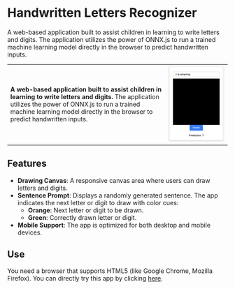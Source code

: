 # Handwritten Letters Recognizer


A web-based application built to assist children in learning to write letters and digits. The application utilizes the power of ONNX.js to run a trained machine learning model directly in the browser to predict handwritten inputs.

| | |
|:--|:--|
| **A web-based application built to assist children in learning to write letters and digits.** The application utilizes the power of ONNX.js to run a trained machine learning model directly in the browser to predict handwritten inputs. | ![App Screenshot](images/webapp.png) |

## Features

- **Drawing Canvas**: A responsive canvas area where users can draw letters and digits.
- **Sentence Prompt**: Displays a randomly generated sentence. The app indicates the next letter or digit to draw with color cues:
  - **Orange**: Next letter or digit to be drawn.
  - **Green**: Correctly drawn letter or digit.
- **Mobile Support**: The app is optimized for both desktop and mobile devices.

## Use 

You need a browser that supports HTML5 (like Google Chrome, Mozilla Firefox).
You can directly try this app by clicking [here](https://hugodmn.github.io/keyboard_trackpad.github.io/).